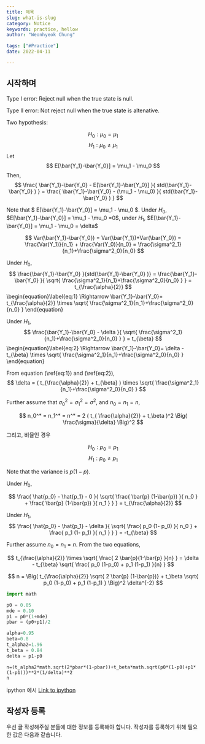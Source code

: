 ```yaml
---
title: 제목
slug: what-is-slug
category: Notice
keywords: practice, hellow
author: "Weonhyeok Chung"

tags: ["#Practice"]
date: 2022-04-11

---
```



## 시작하며 

Type I error: Reject null when the true state is null. 

Type II error: Not reject null when the true state is altenative. 

Two hypothesis:

$$
H_0 : \mu_0 = \mu_1
$$
$$
H_1 : \mu_0 \ne \mu_1
$$
Let
$$
E[\bar{Y_1}-\bar{Y_0}] = \mu_1 - \mu_0
$$
Then,
$$
\frac{ \bar{Y_1}-\bar{Y_0} - E[\bar{Y_1}-\bar{Y_0}] }{ std(\bar{Y_1}-\bar{Y_0} ) } = \frac{ \bar{Y_1}-\bar{Y_0} - (\mu_1 - \mu_0) }{ std(\bar{Y_1}-\bar{Y_0} ) } 
$$

Note that $ E[\bar{Y_1}-\bar{Y_0}] = \mu_1 - \mu_0 $. Under $H_0$, $E[\bar{Y_1}-\bar{Y_0}] = \mu_1 - \mu_0 =0$, under $H_1$, $E[\bar{Y_1}-\bar{Y_0}] = \mu_1 - \mu_0 = \delta$

$$
Var(\bar{Y_1}-\bar{Y_0}) = Var(\bar{Y_1})+Var(\bar{Y_0}) = \frac{Var(Y_1)}{n_1} + \frac{Var(Y_0)}{n_0} = \frac{\sigma^2_1}{n_1}+\frac{\sigma^2_0}{n_0} 
$$

Under $H_0$, 
$$
\frac{\bar{Y_1}-\bar{Y_0} }{std(\bar{Y_1}-\bar{Y_0} )} = \frac{\bar{Y_1}-\bar{Y_0} }{ \sqrt{ \frac{\sigma^2_1}{n_1}+\frac{\sigma^2_0}{n_0}  } }  = t_{\frac{\alpha}{2}}
$$
\begin{equation}\label{eq:1}
	\Rightarrow \bar{Y_1}-\bar{Y_0}=  t_{\frac{\alpha}{2}} \times \sqrt{ \frac{\sigma^2_1}{n_1}+\frac{\sigma^2_0}{n_0} }
\end{equation}

Under $H_1$, 
$$
\frac{\bar{Y_1}-\bar{Y_0} - \delta }{ \sqrt{ \frac{\sigma^2_1}{n_1}+\frac{\sigma^2_0}{n_0}  } }  = t_{\beta}
$$
\begin{equation}\label{eq:2}
	\Rightarrow \bar{Y_1}-\bar{Y_0}=  \delta - t_{\beta} \times \sqrt{ \frac{\sigma^2_1}{n_1}+\frac{\sigma^2_0}{n_0} }
\end{equation}

From equation (\ref{eq:1}) and (\ref{eq:2}),
$$
\delta = ( t_{\frac{\alpha}{2}} + t_{\beta} ) \times \sqrt{ \frac{\sigma^2_1}{n_1}+\frac{\sigma^2_0}{n_0} } 
$$

Further assume that $\sigma_0^2 = \sigma_1^2 = \sigma^2$, and $n_0 = n_1 = n$, 

$$
	n_0^* = n_1^* = n^* = 2 ( t_{ \frac{\alpha}{2}} + t_\beta )^2 \Big( \frac{\sigma}{\delta} \Big)^2
$$

그리고, 비율인 경우


$$
H_0: p_0 = p_1
$$
$$
H_1: p_0 \ne p_1
$$

Note that the variance is $p(1-p)$. 

Under $H_0$,

$$
\frac{ \hat{p_0} - \hat{p_1} - 0 }{ \sqrt{ \frac{ \bar{p} (1-\bar{p}) }{ n_0 } + \frac{ \bar{p} (1-\bar{p}) }{ n_1 } }  } = t_{\frac{\alpha}{2}}
$$


Under $H_1$,
$$
\frac{ \hat{p_0} - \hat{p_1} - \delta }{ \sqrt{ \frac{ p_0 (1- p_0) }{ n_0 } + \frac{ p_1 (1- p_1) }{ n_1 } }  } = -t_{\beta}
$$

Further assume $n_0=n_1=n$. From the two equations, 

$$
t_{\frac{\alpha}{2}} \times \sqrt{ \frac{ 2 \bar{p}(1-\bar{p} }{n} } = \delta - t_{\beta} \sqrt{ \frac{ p_0 (1-p_0) + p_1 (1-p_1) }{n} }
$$

$$
n = \Big( t_{\frac{\alpha}{2}} \sqrt{ 2 \bar{p} (1-\bar{p})} + t_\beta \sqrt{ p_0 (1-p_0) + p_1 (1-p_1) }    \Big)^2 \delta^{-2}
$$




```python
import math

p0 = 0.05
mde = 0.10
p1 = p0*(1+mde)
pbar = (p0+p1)/2

alpha=0.95
beta=0.8
t_alpha2=1.96
t_beta = 0.84
delta = p1-p0
```

```
n=(t_alpha2*math.sqrt(2*pbar*(1-pbar))+t_beta*math.sqrt(p0*(1-p0)+p1*(1-p1)))**2*(1/delta)**2
n
```

ipython 예시 [Link to ipython](https://colab.research.google.com/drive/1qT0e9EXCBFSpW-OrWFinArA60MEFAMYV#scrollTo=qDvzgkV-MSrx)


## 작성자 등록
우선 글 작성해주실 분들에 대한 정보를 등록해야 합니다. 작성자를 등록하기 위해 필요한 값은 다음과 같습니다.
